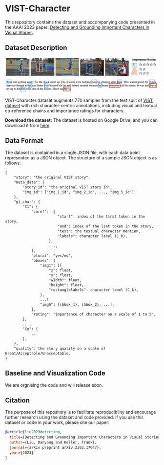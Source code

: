 # VIST-Character
This repository contains the dataset and accompanying code presented in the AAAI 2023 paper: [Detecting and Grounding Important Characters in Visual Stories](https://arxiv.org/abs/2303.17647).

## Dataset Description

![](illustration.png)

VIST-Character dataset augments 770 samples from the test split of [VIST dataset](https://aclanthology.org/N16-1147/) with rich character-centric annotations, including visual and textual co-reference chains and importance ratings for characters.

**Download the dataset:** The dataset is hosted on Google Drive, and you can download it from [here](https://drive.google.com/file/d/1CNZH6cAeQLAvS-fLJgo1pdFb9_gdWzG6/view).


## Data Format
The dataset is contained in a single JSON file, with each data point represented as a JSON object. The structure of a sample JSON object is as follows:
```
{
    "story": "the original VIST story",
    "meta_date": {
        "story_id": "the original VIST story id",
        "img_id": ["img_1_id", "img_2_id", ..., "img_5_id"]
    },
    "gt_char": {
        "C1": {
            "coref": [{
                        "start": index of the first token in the story,
                        "end": index of the lsat token in the story,
                        "text": the textual character mention,
                        "labels": character label (C_k),
                    },
                    ...,
            ],
            "plural": "yes/no",
            "bboxes": {
                "img1": [{
                    "x": float,
                    "y": float,
                    "width": float,
                    "height": float,
                    "rectanglelabels": character label (C_k),
                },
                ...]
                "img5": [{bbox_1}, {bbox_2}, ...],
            },
            "rating": "importance of character on a scale of 1 to 5",
        },
        ...,
        "Cn": {
            ...
        },
    },
    "quality": the story quality on a scale of Great/Acceptable/Unacceptable.
}
```

## Baseline and Visualization Code

We are orgnising the code and will release soon.

## Citation

The purpose of this repository is to facilitate reproducibility and encourage further research using the dataset and code provided. If you use this dataset or code in your work, please cite our paper:
```bibtex
@article{liu2023detecting,
  title={Detecting and Grounding Important Characters in Visual Stories},
  author={Liu, Danyang and Keller, Frank},
  journal={arXiv preprint arXiv:2303.17647},
  year={2023}
}
```
